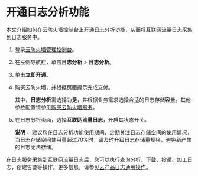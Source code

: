 # 开通日志分析功能

本文介绍如何在云防火墙控制台上开通日志分析功能，从而将互联网流量日志采集到日志服务中。

1.  登录[云防火墙管理控制台](https://yundunnext.console.aliyun.com/?p=cfwnext)。

2.  在左侧导航栏，单击**日志分析** \> **日志分析**。

3.  单击**立即开通**。

4.  购买云防火墙，并根据页面提示完成支付。

    其中，**日志分析**需选择为**是**，并根据业务需求选择合适的日志存储容量。其他参数配置请参见[购买云防火墙服务](/intl.zh-CN/计费与开通服务/购买云防火墙服务.md)。

5.  在日志分析页面，选择**互联网流量日志**，开启其状态开关。

    **说明：** 建议您在日志分析功能使用期间，定期关注日志存储空间的使用情况，当日志存储空间使用量超过70%时，请及时升级日志存储量规格，避免新产生的日志无法存储。


在日志服务采集到互联网流量日志后，您可以执行查询分析、下载、投递、加工日志，创建告警等操作。更多信息，请参见[云产品日志通用操作](/intl.zh-CN/数据采集/云产品日志采集/云产品日志通用操作.md)。

